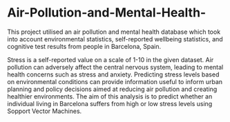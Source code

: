 # Air-Pollution-and-Mental-Health-
This project utilised an air pollution and mental health database which took into account  environmental statistics, self-reported wellbeing statistics, and cognitive test results from people in  Barcelona, Spain. 

Stress is a self-reported value on a scale of 1-10 in the given dataset. Air pollution can adversely affect the central nervous system, leading to mental health concerns such as stress and anxiety. Predicting stress levels based on environmental conditions can provide 
information useful to inform urban planning and policy decisions aimed at reducing air 
pollution and creating healthier environments. The aim of this analysis is to predict 
whether an individual living in Barcelona suffers from high or low stress levels using Sopport Vector Machines.
